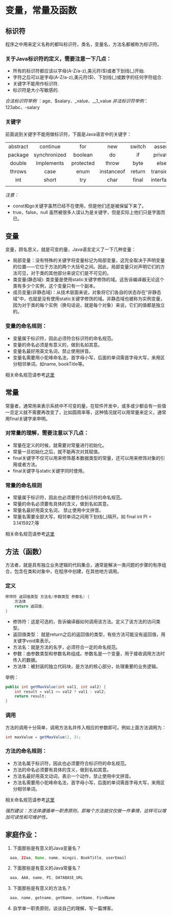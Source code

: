 # 变量，常量及函数

## 标识符
程序之中用来定义名称的都叫标识符，类名，变量名，方法名都被称为标识符。

### 关于Java标识符的定义，需要注意一下几点：

* 所有的标识符都应该以字母(A-Z/a-z),美元符($)或者下划线(_)开始.
* 字符之后可以是字母(A-Z/a-z),美元符($)、下划线(_)或数字的任何字符组合.
* 关键字不能用作标识符.
* 标识符是大小写敏感的.

*合法标识符举例* ：age、$salary、_value、__1_value
*非法标识符举例*：123abc、-salary

### 关键字
前面说到关键字不能用做标识符，下面是Java语言中的关键字：

|  |  |  | |  |  | |  | | |
| :------:| :------: | :------: |:------:| :------: | :------: | :------: | :------: | :------: | :------: |
| abstract | continue | for | new | switch | assert | default | goto | super| while|
| package | synchronized | boolean | do | if | private | this | break |class | finally |
| double | implements | protected | throw | byte | else | import | public | long | stricfp |
| throws | case | enum | instanceof | return | transient | catch | extends | volatile | const |
| int | short | try | char | final | interface | static | void | float | native |
|  |  |  | |  |  | |  | | |

*注意：*

* const和go关键字虽然已经不在使用，但是他们还是被保留下来了。
* true，false，null 虽然被很多人误认为是关键字，但是实际上他们只是字面而已。

## 变量

变量，顾名思义，就是可变的量，Java语言定义了一下几种变量：

* 局部变量：没有特殊的关键字将变量标记为局部变量，这完全取决于声明变量的位置——它位于方法的两个大括号之间。因此，局部变量只对声明它们的方法可见，对于类的其他部分来说它们是不可见的。
* 类变量(静态域): 类变量是使用static关键字修饰的域。这告诉编译器无论这个类有多少个实例，这个变量只有一个副本。
* 成员变量(非静态域)：从技术层面来说，对象将它们各自的状态存在“非静态域”中，也就是没有使用static关键字修饰的域。非静态域也被称为实例变量，因为对于类的每个实例（换句话说，就是每个对象）来说，它们的值都是独立的。

### 变量的命名规则：

* 变量属于标识符，因此必须符合标识符的命名规范。
* 变量的命名必须是有意义的，做到名如其意。
* 变量名最好用英文名词，禁止使用拼音。
* 变量名需要用小驼峰命名法，首字母小写，后面的单词需首字母大写，来用区分相邻单词。如name, bookTitle等。

相关命名规范请参考[这里](https://www.oracle.com/technetwork/java/codeconventions-135099.html)

## 常量

常量者，通常用来表示系统中不可变的量，在软件开发中，或多或少都会有一些值一旦定义就不需要再改变了，比如圆周率等，这种情况就可以用常量来定义，通常用final关键字来申明。

### 对常量的理解，需要注意以下几点：

* 常量在定义的时候，就需要对常量进行初始化。
* 常量一旦初始化之后，就不能再次对其赋值。
* final关键字不仅可以用来修饰基本数据类型的常量，还可以用来修饰对象的引用或者方法。
* final关键字与static关键字同时使用。

### 常量的命名规则

* 常量属于标识符，因此也必须要符合标识符的命名规范。
* 常量的命名必须要有具体的含义，做到名如其意。
* 常量名最好用英文名词， 禁止使用中文拼音。
* 常量名需要全部大写，相邻单词之间用下划线(_)隔开。如 final int PI = 3.1415927;等

相关命名规范请参考[这里](https://www.oracle.com/technetwork/java/codeconventions-135099.html)


## 方法（函数）

方法者，就是具有独立业务逻辑的代码集合，通常是解决一类问题的步骤的有序组合，包含在类和对象中，在程序中创建，在其他地方调用。

### 定义

```java
修饰符 返回值类型 方法名(参数类型 参数名) {
    方法体
    return 返回值;
}
```

* 修饰符：这是可选的，告诉编译器如何调用该方法。定义了该方法的访问类型。
* 返回值类型： 就是return之后的返回值的类型，有些方法可能没有返回值，用关键字void来表示。
* 方法名：就是方法的名字，必须符合一定的命名规范。
* 参数：由参数类型和参数名称组成。参数名是一个变量，用于接收调用方法时传入的数据。
* 方法体：被封装的独立代码块，是方法的核心部分，处理重要的业务逻辑。

举例：
```java
public int getMaxValue(int val1, int val2) {
    int result = val1 >= val2 ? val1 : val2;
    return result;
}
```

### 调用

方法的调用十分简单，调用方法名并传入相应的参数即可。例如上面方法调用为：
```java
int maxValue = getMaxValue(2, 3);
```

### 方法的命名规则：

* 方法名属于标识符，因此也必须要符合标识符的命名规范。
* 方法的命名必须要有具体的含义，做到名如其意。
* 方法名最好用英文动词，表示一个动作，禁止使用中文拼音。
* 方法名需要用小驼峰命名法，首字母小写，后面的单词需首字母大写，来用区分相邻单词。

相关命名规范请参考[这里](https://www.oracle.com/technetwork/java/codeconventions-135099.html)

*强烈建议：方法体遵循单一职责原则，即每个方法就仅仅做一件事情，这样可以增加可读性和可维护性。*


## 家庭作业：

1. 下面那些是有意义的Java变量名？
```java
  aaa, 22aa, Name, name, mingzi, BookTitle, userEmail
```

2. 下面那些是有意义的Java常量名？
```java
  aaa, AAA, name, PI, DATABASE_URL
```

3. 下面那些是有意义的方法名？
```java
  aaa, name, getname, getName, setName, FindName
```

4. 自学单一职责原则，谈谈自己的理解，写一篇博客。












